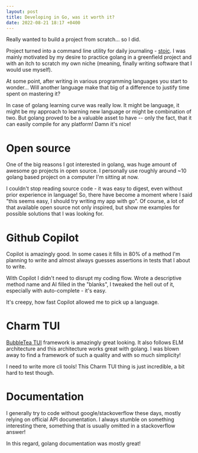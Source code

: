 ```yaml
---
layout: post
title: Developing in Go, was it worth it?
date: 2022-08-21 18:17 +0400
---
```


Really wanted to build a project from scratch... so I did. 

Project turned into a command line utility for daily journaling - [stoic](https://github.com/skatkov/stoic). I was mainly motivated by my desire to practice golang in a greenfield project and with an itch to scratch my own niche (meaning, finally writing software that I would use myself). 

At some point, after writing in various programming languages you start to wonder... Will another language make that big of a difference to justify time spent on mastering it? 

In case of golang learning curve was really low. It might be language, it might be my approach to learning new language or might be combination of two. But golang proved to be a valuable asset to have -- only the fact, that it can easily compile for any platform! Damn it's nice!

# Open source
One of the big reasons I got interested in golang, was huge amount of awesome go projects in open source. I personally use roughly around ~10 golang based project on a computer I'm sitting at now.

I couldn't stop reading source code - it was easy to digest, even without prior experience in language! So, there have become a moment where I said "this seems easy, I should try writing my app with go". Of course, a lot of that available open source not only inspired, but show me examples for possible solutions that I was looking for.

# Github Copilot
Copilot is amazingly good. In some cases it fills in 80% of a method I'm planning to write and almost always guesses assertions in tests that I about to write.

With Copilot I didn't need to disrupt my coding flow. Wrote a descriptive method name and AI filled in the "blanks", I tweaked the hell out of it, especially with auto-complete - it's easy.

It's creepy, how fast Copilot allowed me to pick up a language.

# Charm TUI
[BubbleTea TUI](https://github.com/charmbracelet/bubbletea) framework is amazingly great looking. It also follows ELM architecture and this architecture works great with golang. I was blown away to find a framework of such a quality and with so much simplicity!

I need to write more cli tools! This Charm TUI thing is just incredible, a bit hard to test though.

# Documentation
I generally try to code without google/stackoverflow these days, mostly relying on official API documentation. I always stumble on something interesting there, something that is usually omitted in a stackoverflow answer! 

In this regard, golang documentation was mostly great!
